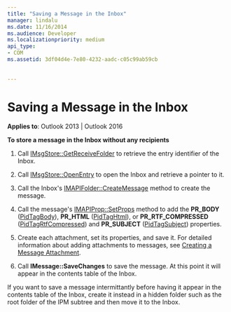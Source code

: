 ```yaml
---
title: "Saving a Message in the Inbox"
manager: lindalu
ms.date: 11/16/2014
ms.audience: Developer
ms.localizationpriority: medium
api_type:
- COM
ms.assetid: 3df04d4e-7e80-4232-aadc-c05c99ab59cb
 
 
---
```


# Saving a Message in the Inbox

  
  
**Applies to**: Outlook 2013 | Outlook 2016 
  
 **To store a message in the Inbox without any recipients**
  
1. Call [IMsgStore::GetReceiveFolder](imsgstore-getreceivefolder.md) to retrieve the entry identifier of the Inbox. 
    
2. Call [IMsgStore::OpenEntry](imsgstore-openentry.md) to open the Inbox and retrieve a pointer to it. 
    
3. Call the Inbox's [IMAPIFolder::CreateMessage](imapifolder-createmessage.md) method to create the message. 
    
4. Call the message's [IMAPIProp::SetProps](imapiprop-setprops.md) method to add the **PR_BODY** ([PidTagBody](pidtagbody-canonical-property.md)), **PR_HTML** ([PidTagHtml](pidtaghtml-canonical-property.md)), or **PR_RTF_COMPRESSED** ([PidTagRtfCompressed](pidtagrtfcompressed-canonical-property.md)) and **PR_SUBJECT** ([PidTagSubject](pidtagsubject-canonical-property.md)) properties. 
    
5. Create each attachment, set its properties, and save it. For detailed information about adding attachments to messages, see [Creating a Message Attachment](creating-a-message-attachment.md).
    
6. Call **IMessage::SaveChanges** to save the message. At this point it will appear in the contents table of the Inbox. 
    
If you want to save a message intermittantly before having it appear in the contents table of the Inbox, create it instead in a hidden folder such as the root folder of the IPM subtree and then move it to the Inbox. 
  

